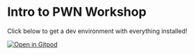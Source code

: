 # Intro to PWN Workshop

Click below to get a dev environment with everything installed!

[![Open in Gitpod](https://gitpod.io/button/open-in-gitpod.svg)](https://gitpod.io/#https://github.com/squ1rrel-ctf/intro-to-pwn)
